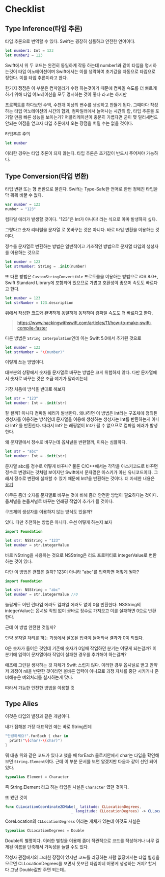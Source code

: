 # Checklist

## Type Inference(타입 추론)
타입 추론으로 번역할 수 있다. Swift는 굉장히 심플하고 안전한 언어이다.

```Swift
let number1: Int = 123
let number2 = 123
```
Swift에서 위 두 코드는 완전히 동일하게 작동 하는데
number1과 같이 타입을 명시하는것이 타입 어노테이션이며 Swift에서는 이를 생략하여 초기값을 자동으로 타입으로 정한다. 이를 타입 추론이라고 한다.

한가지 쟁점은 이 부분은 컴파일러가 수행 하는것이기 때문에 컴파일 속도를 더 빠르게 하기 위해 타입 어노테이션을 모두 명시하는 것이 좋다 라고는 하지만

프로젝트를 하다보면 수백, 수천개 이상의 변수를 생성하고 만들게 된다. 그때마다 작성하는 타입 어노테이션의 시간의 합과, 컴파일러에서 늘어나는 시간의 합, 타입 추론을 포기할 만큼 빠른 성능을 보이는가? 어플리케이션이 충분히 가볍다면 굳이 몇 밀리세컨드 안되는 이점을 얻고자 타입 추론에서 오는 장점을 버릴 수는 없을 것이다.

타입추론 주의

```Swift
let number
```
이러한 경우는 타입 추론이 되지 않는다. 타입 추론은 초기값이 반드시 주어져야 가능하다.

## Type Conversion(타입 변환)
타입 변환 또는 형 변환으로 불린다. Swift는 Type-Safe한 언어로 한번 정해진 타입을 막 휙휙 바꿀 수 없다.

```Swift
var number = 123
number = "123"
```
컴파일 에러가 발생할 것이다. "123"은 Int가 아니다! 라는 식으로 아마 발생하지 싶다.

그렇다고 숫자 리터럴을 문자열 로 못바꾸는 것은 아니다. 바로 타입 변환을 이용하는 것이다.

정수를 문자열로 변환하는 방법은 일반적이고 기초적인 방법으로 문자열 타입의 생성자를 이용하는 것으로

```Swift
let number = 123
let strNumber: String = .init(number)
```

또 다른 방법은 `CustomStringConvertible` 프로토콜을 이용하는 방법으로 iOS 8.0+, Swift Standard Library에 포함되어 있으므로 가볍고 호환성이 좋으며 속도도 빠르다고 한다.

```Swift
let number = 123
let strNumber = 123.description
```
위에서 작성한 코드와 완벽하게 동일하게 동작하며 컴파일 속도도 더 빠르다고 한다.
>https://www.hackingwithswift.com/articles/11/how-to-make-swift-compile-faster

다른 방법은 `String Interpolation`인데 이는 Swift 5.0에서 추가된 것으로

```Swift
let number = 123
let strNumber = "\(number)"
```
이렇게 쓰는 방법이다. 

대부분의 상황에서 숫자를 문자열로 바꾸는 방법은 크게 위험하지 않다. 다만 문자열에서 숫자로 바꾸는 것은 조금 얘기가 달라지는데

가장 처음에 방식을 반대로 해보자

```Swift
let str = "123"
let number: Int = .init(str)
```
잘 될까? 아니다 컴파일 에러가 발생한다. 왜냐하면 
이 방법은 Int라는 구조체에 정의된 생성자를 이용하는 방식인데 문자열을 이용해 생성하는 생성자는 Int를 반환하는게 아니라 Int? 를 반환한다. 따라서 Int? 는 래핑없이 Int가 될 수 없으므로 컴파일 에러가 발생한다.

왜 문자열에서 정수로 바꾸는데 옵셔널을 반환할까, 이유는 심플하다.

```Swift
let str = "abc"
let number: Int = .init(str)
```
문자열 abc를 정수로 어떻게 바꾸나?
물론 C/C++에서는 각각을 아스키코드로 바꾸면 정수로 변경되는 것처럼 보이지만 Swift에서 문자열은 아스키가 아닌 유니코드이다. 그래서 정수로 변환에 실패할 수 있기 때문에 Int?을 반환하는 것이다. 더 자세한 내용은 [요기](https://developer.apple.com/documentation/swift/int/2927504-init)

아무튼 좀더 숫자를 문자열로 바꾸는 것에 비해 좀더 안전한 방법이 필요하다는 것이다. 옵셔널을 논옵셔널로 바꾸는 언래핑 작업이 추가가 될 것이다.

구조체의 생성자를 이용하지 않는 방식도 있을까?

있다. 다만 추천하는 방법은 아니다. 우선 어떻게 하는지 보자

```Swift
import Foundation

let str: NSString = "123"
let number = str.integerValue
```
바로 NString을 사용하는 것으로
NSString은 리드 프로퍼티로 integerValue로 변환하는 것이 있다.

다만 이 방법은 괜찮은 걸까? 123이 아니라 "abc"를 입력하면 어떻게 될까?

```Swift
import Foundation

let str: NSString = "abc"
let number = str.integerValue //0

```
놀랍게도 어떤 런타임 에러도 컴파일 에러도 없이 0을 반환한다. NSString의 integerValue는 옵셔널 작업 없이 곧바로 정수로 가져오고 이를 실패하면 0으로 반환한다. 

근데 이 방법 안전한 것일까? 

만약 문자열 처리를 하는 과정에서 잘못된 입력이 들어와서 결과가 0이 되었다.

0은 숫자가 들어온 것인데 기존에 숫자가 0일때 작업하던 분기는 어떻게 되는걸까? 이 분기에 입력이 문자열이라 작업이 실패한 경우를 추가해야 하는걸까?

애초에 그런걸 생각하는 것 자체가 Swift 스럽지 않다. 이러한 경우 옵셔널로 받고 만약 저 과정이 nil을 반환한 것이라면 올바른 입력이 아니므로 과정 자체를 중단 시키거나 준비해놓은 예외처리를 실시하는게 맞다.

따라서 가능한 안전한 방법을 이용할 것

## Type Alies
이것은 타입의 별칭과 같은 개념이다.

내가 접해본 가장 대표적인 예는 바로 String인데

```Swift
"안녕하세요!".forEach { char in
  print("\(char)-\(char)")
}
```
뭐 대충 위와 같은 코드가 있다고 했을 때 
forEach 클로저안에서 char는 타입을 확인해보면 `String.Element`이다. 근데 이 부분 문서를 보면 알겠지만 다음과 같이 선언 되어 있다.

```Swift
typealias Element = Character
```
즉 String.Element 라고 하는 타입은 사실은 `Character` 였던 것이다.

또 봤던 것이

```Swift
func CLLocationCoordinate2DMake(_ latitude: CLLocationDegrees, 
                              _ longitude: CLLocationDegrees) -> CLLocationCoordinate2D
```
CoreLocation의 `CLLocationDegress` 이라는 개체가 있는데 이것도 사실은

```Swift
typealias CLLocationDegrees = Double
```
Double의 별명이다.
이러한 별칭을 이용해 좀더 직관적으로 코드를 작성하거나 너무 길게된 이름을 단축해서 가독성을 늘릴 수도 있다.

작성자 관점에서의 그러한 장점이 있지만 코드를 리딩하는 사람 잆장에서는
타입 별칭을 모르면 CLLocationDegrees를 보면서 못보던 타입이네 어떻게 생성하는 거지? 할거다 그냥 Double값만 주면 되는데..
